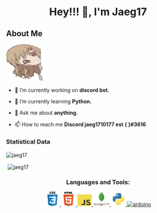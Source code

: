 <h1 align="center">Hey!!! 👋, I'm Jaeg17</h1>
<h2> About Me </H2>
<img src='img.png'
      width='100'
      height='100'
    /> 

- 🔭 I’m currently working on **discord bot.**

- 🌱 I’m currently learning **Python.**

- 💬 Ask me about **anything.**

- 📫 How to reach me **Discord jaeg1710177 est { }#3616**

<h3>Statistical Data</h3>

<div align="left">
<p><img align="center" src="https://github-readme-streak-stats.herokuapp.com/?user=jaeg17&theme=dark&stroke=000background=0D1117&ring=e05397&fire=e05397&currStreakLabel=e05397" alt="jaeg17" /></p>
<p>&nbsp;<img align="center" src="https://github-readme-stats.vercel.app/api?username=jaeg17&count_private=true&show_icons=true&theme=dark" alt="jaeg17" /></p>

<h3 align="Center">Languages and Tools:</h3>

<p align="Center"> <a href="https://www.w3schools.com/css/" target="_blank" rel="noreferrer"> <img src="https://raw.githubusercontent.com/devicons/devicon/master/icons/css3/css3-original-wordmark.svg" alt="css3" width="40" height="40"/> </a> <a href="https://www.w3.org/html/" target="_blank" rel="noreferrer"> <img src="https://raw.githubusercontent.com/devicons/devicon/master/icons/html5/html5-original-wordmark.svg" alt="html5" width="40" height="40"/> </a> <a href="https://developer.mozilla.org/en-US/docs/Web/JavaScript" target="_blank" rel="noreferrer"> <img src="https://raw.githubusercontent.com/devicons/devicon/master/icons/javascript/javascript-original.svg" alt="javascript" width="40" height="33"/> </a> <a href="https://www.mongodb.com/" target="_blank" rel="noreferrer"> <img src="https://raw.githubusercontent.com/devicons/devicon/master/icons/mongodb/mongodb-original-wordmark.svg" alt="mongodb" width="45" height="40"/> </a> <a href="https://www.python.org" target="_blank" rel="noreferrer"> <img src="https://raw.githubusercontent.com/devicons/devicon/master/icons/python/python-original.svg" alt="python" width="40" height="40"/> </a> <a href="https://www.arduino.cc/" target="_blank" rel="noreferrer"> <img src="https://cdn.worldvectorlogo.com/logos/arduino-1.svg" alt="arduino" width="43" height="40"/> </a> </p>
